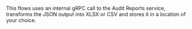 This flows uses an internal gRPC call to the Audit Reports service, transforms the JSON output into XLSX or CSV and stores it in a location of your choice.